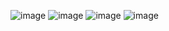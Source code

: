 ![image](https://github.com/user-attachments/assets/d4d26e7a-bb41-4b0c-988d-b1020439184d)
![image](https://github.com/user-attachments/assets/066e278d-5f5e-46e2-bd99-a59e53d2c825)
![image](https://github.com/user-attachments/assets/782d49fc-95e6-4fc8-a4a2-d1945833d0da)
![image](https://github.com/user-attachments/assets/8c192619-ea37-491f-9103-48d791ecf9aa)

